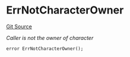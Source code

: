 # ErrNotCharacterOwner
[Git Source](https://github.com/Crossbell-Box/Crossbell-Contracts/blob/c7f31e42711569b1cb499ae27680e91d1ff85e00/contracts/libraries/Error.sol)

*Caller is not the owner of character*


```solidity
error ErrNotCharacterOwner();
```

